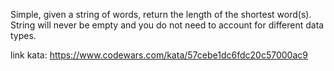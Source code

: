 Simple, given a string of words, return the length of the shortest word(s).
String will never be empty and you do not need to account for different data types.

link kata: https://www.codewars.com/kata/57cebe1dc6fdc20c57000ac9
